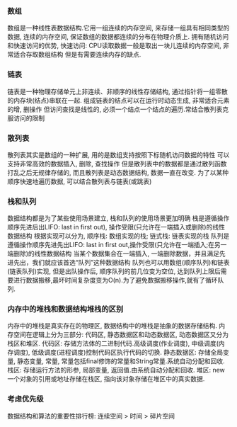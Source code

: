 ### 数组
数组是一种线性表数据结构.它用一组连续的内存空间, 来存储一组具有相同类型的数据, 
连续的内存空间,  保证数组的数据都连续的分布在物理介质上.
拥有随机访问和快速访问的优势,  快速访问:  CPU读取数据一般是取出一块儿连续的内存空间,  非常适合存取数组结构
但是有需要连续内存的缺点.
### 链表
链表是一种物理存储单元上非连续、非顺序的线性存储结构, 通过指针将一组零散的内存块(结点)串联在一起.
组成链表的结点可以在运行时动态生成,  非常适合元素的增, 删操作
但访问查找是线性的,  必须一个结点一个结点的遍历.常结合散列表克服访问的限制
### 散列表
散列表其实是数组的一种扩展,  用的是数组支持按照下标随机访问数据的特性
可以支持非常高效的数据插入, 删除, 查找操作
但是散列表中的数据都是通过散列函数打乱之后无规律存储的,  而且散列表是动态数据结构,  数据一直在改变. 
为了以某种顺序快速地遍历数据,  可以结合散列表与链表(或跳表)
### 栈和队列
数据结构都是为了某些使用场景建立, 栈和队列的使用场景更加明确
栈是遵循操作顺序先进后出LIFO: last in first out), 操作受限(只允许在一端插入或删除)的线性数据结构
    根据实现可以分为, 顺序栈: 数组实现的栈; 链式栈: 链表实现的栈
队列是遵循操作顺序先进先出LIFO: last in first out,操作受限(只允许在一端插入;在另一端删除)的线性数据结构
    当某个数据集合在一端插入, 一端删除数据，并且满足先进先出，我们就应该首选“队列”这种数据结构
    队列也可以用数组(顺序队列)和链表(链表队列)实现, 但是出队操作后, 顺序队列的前几位变为空位, 达到队列上限后需要进行数据搬移,最坏时间复杂度变为O(n).为了避免数据搬移操作,就有了循环队列.
### 内存中的堆栈和数据结构堆栈的区别
内存中的堆栈是真实存在的物理区, 数据结构中的堆栈是抽象的数据存储结构.
内存空间在逻辑上分为三部分: 代码区, 静态数据区和动态数据区, 动态数据区又分为栈区和堆区.
    代码区: 存储方法体的二进制代码.高级调度(作业调度), 中级调度(内存调度), 
        低级调度(进程调度)控制代码区执行代码的切换.
    静态数据区: 存储全局变量, 静态变量, 常量, 常量包括final修饰的常量和String常量.系统自动分配和回收.
    栈区: 存储运行方法的形参, 局部变量, 返回值.由系统自动分配和回收.
    堆区: new一个对象的引用或地址存储在栈区, 指向该对象存储在堆区中的真实数据.
### 考虑优先级
数据结构和算法的重要性排行榜:  连续空间 > 时间 > 碎片空间  